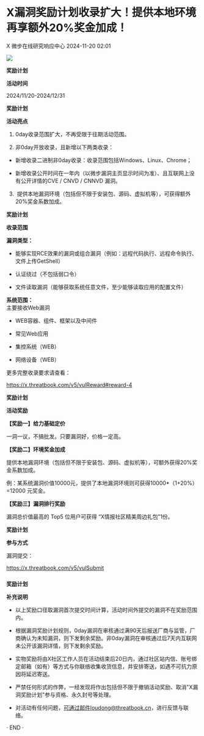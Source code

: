 #  X漏洞奖励计划收录扩大！提供本地环境再享额外20%奖金加成！   
X  微步在线研究响应中心   2024-11-20 02:01  
  
![](https://mmbiz.qpic.cn/mmbiz_jpg/fFyp1gWjicMLyJVFSfPQIECsfSA0Fab9mSK34OBGm3UaKlEwYTFc9ByE7J5ibj49TjRxSfEcibSkCGndUw9LybibZA/640?wx_fmt=jpeg&from=appmsg "")  
  
  
**奖励计划**  
  
**活动时间**  
  
2024/11/20-2024/12/31  
  
  
**奖励计划**  
  
**活动亮点**  
  
1. 0day收录范围扩大，不再受限于往期活动范围。  
  
2. 非0day开放收录，且新增以下两类收录：  
- 新增收录二进制非0day收录：收录范围包括Windows、Linux、Chrome；  
  
- 新增收录公开时间在一年内（以微步漏洞主页显示时间为准）、且互联网上没有公开详情的CVE / CNVD / CNNVD 漏洞。  
  
3.  提供本地漏洞环境（包括但不限于安装包、源码、虚拟机等），可获得额外20%奖金系数加成。  
  
  
**奖励计划**  
  
**收录范围**  
  
**漏洞类型：**  
- 能够实现RCE效果的漏洞或组合漏洞（例如：远程代码执行、远程命令执行、文件上传GetShell）  
  
- 认证绕过（不包括弱口令）  
  
- 文件读取漏洞（能够获取系统任意文件，至少能够读取应用的配置文件）  
  
**系统范围：**  
主要接收Web漏洞  
- WEB容器、组件、框架以及中间件  
  
- 常见Web应用  
  
- 集控系统（WEB）  
  
- 网络设备（WEB）  
  
更多完整收录要求请查看：  
  
  
https://x.threatbook.com/v5/vulReward#reward-4  
  
  
**奖励计划**  
  
**活动奖励**  
  
**【奖励一】给力基础定价**  
  
一洞一议，不搞批发。只要漏洞好，价格一定高。  
  
**【奖励二】环境奖金加成**  
  
提供本地漏洞环境（包括但不限于安装包、源码、虚拟机等），可额外获得20%奖金系数加成。  
  
例：某系统漏洞价值10000元，提供了本地漏洞环境则可获得10000*（1+20%）=12000 元奖金。  
  
**【奖励三】漏洞排行奖励**  
  
漏洞总价值最高的 Top5 位用户可获得 “X情报社区精美周边礼包”1份。  
  
  
**奖励计划**  
  
**参与方式**  
  
漏洞提交：  
  
https://x.threatbook.com/v5/vulSubmit  
###   
  
**奖励计划**  
  
**补充说明**  
  
- 以上奖励口径取漏洞首次提交时间计算，活动时间外提交的漏洞不在奖励范围内。  
  
- 根据漏洞奖励计划规则，0day漏洞在审核通过满90天后报送厂商与监管，厂商确认为未知漏洞，则下发剩余奖励。非0day漏洞在审核通过后7天内互联网未公开该漏洞详情，则下发剩余奖励。  
  
- 实物奖励将由X社区工作人员在活动结束后20日内，通过社区站内信、账号绑定邮箱（如有）等方式与你联络收集收货信息，并安排寄送，如遇不可抗力原因将延迟寄送。  
  
- 严禁任何形式的作弊，一经发现将作出包括但不限于撤销活动奖励、取消"X漏洞奖励计划"参与资格、永久封号等处理。  
  
- 对活动有任何问题，可通过邮件loudong@threatbook.cn，进行反馈与联络。  
  
  
  
  
· END ·  
  
  
  
  
  
